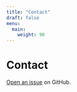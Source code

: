 ```yaml
---
title: "Contact"
draft: false
menu:
  main:
    weight: 90
---
```


# Contact

[Open an issue](https://github.com/sanyashetty/hugo-mock-landing-page-autodeployed/issues/new) on GitHub.
